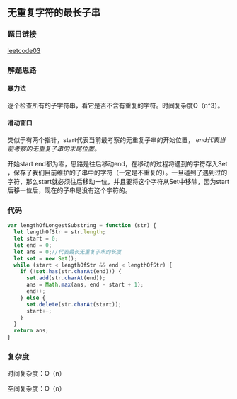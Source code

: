 ## 无重复字符的最长子串

### 题目链接

[leetcode03](https://leetcode-cn.com/problems/longest-substring-without-repeating-characters/)

### 解题思路

#### 暴力法

逐个检查所有的子字符串，看它是否不含有重复的字符。时间复杂度O（n^3）。

#### 滑动窗口

类似于有两个指针，start代表当前最考察的无重复子串的开始位置， *end代表当前考察的无重复子串的末尾位置。*

开始start end都为零，思路是往后移动end，在移动的过程将遇到的字符存入Set ，保存了我们目前维护的子串中的字符（一定是不重复的）。一旦碰到了遇到过的字符，那么start就必须往后移动一位，并且要将这个字符从Set中移除，因为start后移一位后，现在的子串是没有这个字符的。

### 代码

```javascript
var lengthOfLongestSubstring = function (str) {
  let lengthOfStr = str.length;
  let start = 0;
  let end = 0;
  let ans = 0;//代表最长无重复子串的长度
  let set = new Set();
  while (start < lengthOfStr && end < lengthOfStr) {
    if (!set.has(str.charAt(end))) {
      set.add(str.charAt(end));
      ans = Math.max(ans, end - start + 1);
      end++;
    } else {
      set.delete(str.charAt(start));
      start++;
    }
  }
  return ans;
}
```

### 复杂度

时间复杂度：O（n）

空间复杂度：O（n）